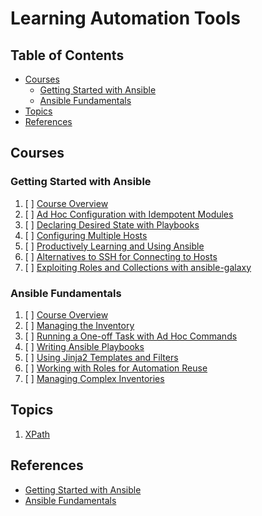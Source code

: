 # Learning Automation Tools

## Table of Contents

<!-- START doctoc generated TOC please keep comment here to allow auto update -->
<!-- DON'T EDIT THIS SECTION, INSTEAD RE-RUN doctoc TO UPDATE -->

- [Courses](#courses)
  - [Getting Started with Ansible](#getting-started-with-ansible)
  - [Ansible Fundamentals](#ansible-fundamentals)
- [Topics](#topics)
- [References](#references)

<!-- END doctoc generated TOC please keep comment here to allow auto update -->

## Courses

### Getting Started with Ansible

1. [ ] [Course Overview](README.md)
1. [ ] [Ad Hoc Configuration with Idempotent Modules](README.md)
1. [ ] [Declaring Desired State with Playbooks](README.md)
1. [ ] [Configuring Multiple Hosts](README.md)
1. [ ] [Productively Learning and Using Ansible](README.md)
1. [ ] [Alternatives to SSH for Connecting to Hosts](README.md)
1. [ ] [Exploiting Roles and Collections with ansible-galaxy](README.md)

### Ansible Fundamentals

1. [ ] [Course Overview](README.md)
1. [ ] [Managing the Inventory](README.md)
1. [ ] [Running a One-off Task with Ad Hoc Commands](README.md)
1. [ ] [Writing Ansible Playbooks](README.md)
1. [ ] [Using Jinja2 Templates and Filters](README.md)
1. [ ] [Working with Roles for Automation Reuse](README.md)
1. [ ] [Managing Complex Inventories](README.md)

## Topics

1. [XPath](xpath/README.md)

## References

- [Getting Started with Ansible](https://app.pluralsight.com/library/courses/getting-started-ansible/table-of-contents)
- [Ansible Fundamentals](https://app.pluralsight.com/library/courses/ansible-fundamentals/table-of-contents)

